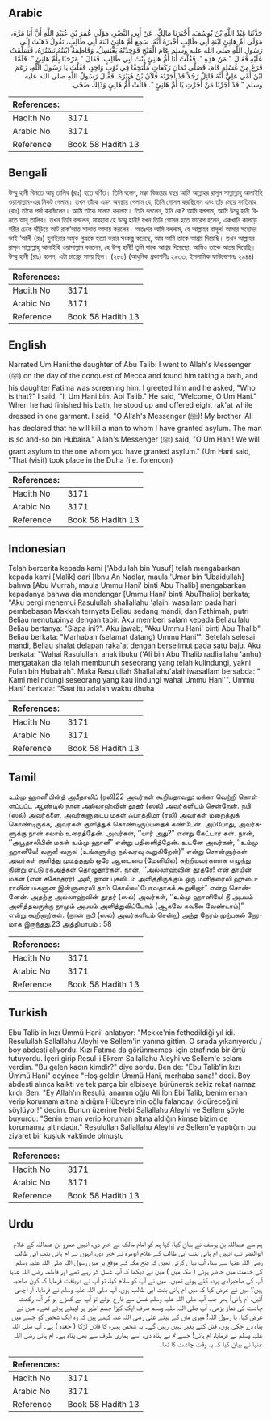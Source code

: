 ## Arabic


<div dir="rtl" lang="ar" style={{fontSize:'larger',backgroundColor:'#f8f9fa',padding:20}}>
حَدَّثَنَا عَبْدُ اللَّهِ بْنُ يُوسُفَ، أَخْبَرَنَا مَالِكٌ، عَنْ أَبِي النَّضْرِ، مَوْلَى عُمَرَ بْنِ عُبَيْدِ اللَّهِ أَنَّ أَبَا مُرَّةَ، مَوْلَى أُمِّ هَانِئٍ ابْنَةِ أَبِي طَالِبٍ أَخْبَرَهُ أَنَّهُ، سَمِعَ أُمَّ هَانِئٍ ابْنَةَ أَبِي طَالِبٍ، تَقُولُ ذَهَبْتُ إِلَى رَسُولِ اللَّهِ صلى الله عليه وسلم عَامَ الْفَتْحِ فَوَجَدْتُهُ يَغْتَسِلُ، وَفَاطِمَةُ ابْنَتُهُ تَسْتُرُهُ، فَسَلَّمْتُ عَلَيْهِ فَقَالَ ‏"‏ مَنْ هَذِهِ ‏"‏‏.‏ فَقُلْتُ أَنَا أُمُّ هَانِئٍ بِنْتُ أَبِي طَالِبٍ‏.‏ فَقَالَ ‏"‏ مَرْحَبًا بِأُمِّ هَانِئٍ ‏"‏‏.‏ فَلَمَّا فَرَغَ مِنْ غُسْلِهِ قَامَ، فَصَلَّى ثَمَانَ رَكَعَاتٍ مُلْتَحِفًا فِي ثَوْبٍ وَاحِدٍ، فَقُلْتُ يَا رَسُولَ اللَّهِ، زَعَمَ ابْنُ أُمِّي عَلِيٌّ أَنَّهُ قَاتِلٌ رَجُلاً قَدْ أَجَرْتُهُ فُلاَنُ بْنُ هُبَيْرَةَ‏.‏ فَقَالَ رَسُولُ اللَّهِ صلى الله عليه وسلم ‏"‏ قَدْ أَجَرْنَا مَنْ أَجَرْتِ يَا أُمَّ هَانِئٍ ‏"‏‏.‏ قَالَتْ أُمُّ هَانِئٍ وَذَلِكَ ضُحًى‏.‏
</div>
<div style={{backgroundColor:'#f8f9fa',padding:20, marginBottom: 10}}><table> <thead> <tr> <th>References:</th> <th></th> </tr> </thead> <tbody><tr><td>Hadith No</td><td>3171</td></tr><tr><td>Arabic No</td><td>3171</td></tr><tr><td>Reference</td><td>Book 58 Hadith 13</td></tr></tbody></table></div>

## Bengali


<div dir="ltr" lang="bn" style={{fontSize:'larger',backgroundColor:'#f8f9fa',padding:20}}>
উম্মু হানী বিনতে আবূ তালিব (রাঃ) হতে বর্ণিত। তিনি বলেন, মক্কা বিজয়ের বছর আমি আল্লাহর রাসূল সাল্লাল্লাহু আলাইহি ওয়াসাল্লাম-এর নিকট গেলাম। তখন তাঁকে এমন অবস্থায় পেলাম যে, তিনি গোসল করছিলেন এবং তাঁর মেয়ে ফাতিমাহ (রাঃ) তাঁকে পর্দা করছিলেন। আমি তাঁকে সালাম করলাম। তিনি বললেন, ইনি কে? আমি বললাম, আমি উম্মু হানী বিনতে আবূ তালিব। তখন তিনি বললেন, মারহাবা হে উম্মু হানী! যখন তিনি গোসল হতে ফারেগ হলেন, একখানি কাপড়ে শরীর ঢেকে দাঁড়িয়ে আট রাক‘আত সালাত আদায় করলেন। অতঃপর আমি বললাম, হে আল্লাহর রাসূল! আমার সহোদর ভাই ‘আলী (রাঃ) হুবাইরার অমুক পুত্রকে হত্যা করার সংকল্প করেছে, আর আমি তাকে আশ্রয় দিয়েছি। তখন আল্লাহর রাসূল সাল্লাল্লাহু আলাইহি ওয়াসাল্লাম বললেন, হে উম্মু হানী! তুমি যাকে আশ্রয় দিয়েছো, আমিও তাকে আশ্রয় দিয়েছি। উম্মু হানী (রাঃ) বলেন, এটা চাশ্তের সময় ছিল। (২৮০) (আধুনিক প্রকাশনীঃ ২৯৩৩, ইসলামিক ফাউন্ডেশনঃ ২৯৪৪)
</div>
<div style={{backgroundColor:'#f8f9fa',padding:20, marginBottom: 10}}><table> <thead> <tr> <th>References:</th> <th></th> </tr> </thead> <tbody><tr><td>Hadith No</td><td>3171</td></tr><tr><td>Arabic No</td><td>3171</td></tr><tr><td>Reference</td><td>Book 58 Hadith 13</td></tr></tbody></table></div>

## English


<div dir="ltr" lang="en" style={{fontSize:'larger',backgroundColor:'#f8f9fa',padding:20}}>
Narrated Um Hani:the daughter of Abu Talib: I went to Allah's Messenger (ﷺ) on the day of the conquest of Mecca and found him taking a bath, and his daughter Fatima was screening him. I greeted him and he asked, "Who is that?" I said, "I, Um Hani bint Abi Talib." He said, "Welcome, O Um Hani." When he had finished his bath, he stood up and offered eight rak'at while dressed in one garment. I said, "O Allah's Messenger (ﷺ)! My brother 'Ali has declared that he will kill a man to whom I have granted asylum. The man is so and-so bin Hubaira." Allah's Messenger (ﷺ) said, "O Um Hani! We will grant asylum to the one whom you have granted asylum." (Um Hani said, "That (visit) took place in the Duha (i.e. forenoon)
</div>
<div style={{backgroundColor:'#f8f9fa',padding:20, marginBottom: 10}}><table> <thead> <tr> <th>References:</th> <th></th> </tr> </thead> <tbody><tr><td>Hadith No</td><td>3171</td></tr><tr><td>Arabic No</td><td>3171</td></tr><tr><td>Reference</td><td>Book 58 Hadith 13</td></tr></tbody></table></div>

## Indonesian


<div dir="ltr" lang="id" style={{fontSize:'larger',backgroundColor:'#f8f9fa',padding:20}}>
Telah bercerita kepada kami ['Abdullah bin Yusuf] telah mengabarkan kepada kami [Malik] dari [Ibnu An Nadlar, maula 'Umar bin 'Ubaidullah] bahwa [Abu Murrah, maula Ummu Hani' binti Abu Thalib] mengabarkan kepadanya bahwa dia mendengar [Ummu Hani' binti AbuThalib] berkata; "Aku pergi menemui Rasulullah shallallahu 'alaihi wasallam pada hari pembebasan Makkah ternyata Beliau sedang mandi, dan Fathimah, putri Beliau menutupinya dengan tabir. Aku memberi salam kepada Beliau lalu Beliau bertanya: "Siapa ini?". Aku jawab; "Aku Ummu Hani' binti Abu Thalib". Beliau berkata: "Marhaban (selamat datang) Ummu Hani'". Setelah selesai mandi, Beliau shalat delapan raka'at dengan berselimut pada satu baju. Aku berkata: "Wahai Rasulullah, anak ibuku ('Ali bin Abu Thalib radliallahu 'anhu) mengatakan dia telah membunuh seseorang yang telah kulindungi, yakni Fulan bin Hubairah". Maka Rasulullah Shallallahu'alaihiwasallam bersabda: " Kami melindungi seseorang yang kau lindungi wahai Ummu Hani'". Ummu Hani' berkata: "Saat itu adalah waktu dhuha
</div>
<div style={{backgroundColor:'#f8f9fa',padding:20, marginBottom: 10}}><table> <thead> <tr> <th>References:</th> <th></th> </tr> </thead> <tbody><tr><td>Hadith No</td><td>3171</td></tr><tr><td>Arabic No</td><td>3171</td></tr><tr><td>Reference</td><td>Book 58 Hadith 13</td></tr></tbody></table></div>

## Tamil


<div dir="ltr" lang="ta" style={{fontSize:'larger',backgroundColor:'#f8f9fa',padding:20}}>
உம்மு ஹானீ பின்த் அபீதாலிப் (ரலி)22 அவர்கள் கூறியதாவது: மக்கா வெற்றி கொள்ளப்பட்ட ஆண்டில் நான் அல்லாஹ்வின் தூதர் (ஸல்) அவர்களிடம் சென்றேன். நபி (ஸல்) அவர்களை, அவர்களுடைய மகள் ஃபாத்திமா (ரலி) அவர்கள் மறைத்துக் கொண்டிருக்க, அவர்கள் குளித்துக் கொண்டிருப்பதைக் கண்டேன். அப்போது, அவர்களுக்கு நான் சலாம் உரைத்தேன். அவர்கள், ‘‘யார் அது?” என்று கேட்டார் கள். நான், ‘‘அபூதாலிபின் மகள் உம்மு ஹானீ” என்று பதிலளித்தேன். உடனே அவர்கள், ‘‘உம்மு ஹானீயே! வருக! வருக! (உங்களுக்கு நல்வரவு கூறுகிறேன்)” என்று சொன்னார்கள். அவர்கள் குளித்து முடித்ததும் ஒரே ஆடையை (மேனியில்) சுற்றியவர்களாக எழுந்து நின்று எட்டு ரக்அத்கள் தொழுதார்கள். நான், ‘‘அல்லாஹ்வின் தூதரே! என் தாயின் மகன் (என் சகோதரர்) அலீ, நான் புகலிடம் அளித்திருக்கும் ஒரு மனிதரைலி ஹுபைராவின் மகனான இன்னாரைலி தாம் கொல்லப்போவதாகக் கூறுகிறார்” என்று சொன்னேன். அதற்கு அல்லாஹ்வின் தூதர் (ஸல்) அவர்கள், ‘‘உம்மு ஹானியே! நீ அபயம் அளித்தவருக்கு நாமும் அபயம் அளித்துவிட்டோம் (ஆகவே கவலை வேண்டாம்)” என்று கூறினார்கள். (நான் நபி (ஸல்) அவர்களிடம் சென்ற) அந்த நேரம் முற்பகல் நேரமாக இருந்தது.23 அத்தியாயம் : 58
</div>
<div style={{backgroundColor:'#f8f9fa',padding:20, marginBottom: 10}}><table> <thead> <tr> <th>References:</th> <th></th> </tr> </thead> <tbody><tr><td>Hadith No</td><td>3171</td></tr><tr><td>Arabic No</td><td>3171</td></tr><tr><td>Reference</td><td>Book 58 Hadith 13</td></tr></tbody></table></div>

## Turkish


<div dir="ltr" lang="tr" style={{fontSize:'larger',backgroundColor:'#f8f9fa',padding:20}}>
Ebu Talib'in kızı Ümmü Hani' anlatıyor: "Mekke'nin fethedildiği yıl idi. Resulullah Sallallahu Aleyhi ve Sellem'in yanına gittim. O sırada yıkanıyordu / boy abdesti alıyordu. Kızı Fatıma da görünmemesi için etrafında bir örtü tutuyordu. İçeri girip Resul-i Ekrem Sallallahu Aleyhi ve Sellem'e selam verdim. "Bu gelen kadın kimdir?" diye sordu. Ben de: "Ebu Talib'in kızı Ümmü Hani" deyince "Hoş geldin Ümmü Hani, merhaba sana!" dedi. Boy abdesti alınca kalktı ve tek parça bir elbiseye bürünerek sekiz rekat namaz kıldı. Ben: "Ey Allah'ın Resulü, anamın oğlu Ali İbn Ebi Talib, benim eman verip korumam altına aldığım Hübeyre'nin oğlu falancayı öldüreceğini söylüyor!" dedim. Bunun üzerine Nebi Sallallahu Aleyhi ve Sellem şöyle buyurdu: "Senin eman verip koruman altına aldığın kimse bizim de korumamız altındadır." Resulullah Sallallahu Aleyhi ve Sellem'e yaptığım bu ziyaret bir kuşluk vaktinde olmuştu
</div>
<div style={{backgroundColor:'#f8f9fa',padding:20, marginBottom: 10}}><table> <thead> <tr> <th>References:</th> <th></th> </tr> </thead> <tbody><tr><td>Hadith No</td><td>3171</td></tr><tr><td>Arabic No</td><td>3171</td></tr><tr><td>Reference</td><td>Book 58 Hadith 13</td></tr></tbody></table></div>

## Urdu


<div dir="rtl" lang="ur" style={{fontSize:'larger',backgroundColor:'#f8f9fa',padding:20}}>
ہم سے عبداللہ بن یوسف نے بیان کیا، کہا ہم کو امام مالک نے خبر دی، انہیں عمرو بن عبداللہ کے غلام ابوالنضر نے، انہیں ام ہانی بنت ابی طالب کے غلام ابومرہ نے خبر دی، انہوں نے ام ہانی بنت ابی طالب رضی اللہ عنہا سے سنا، آپ بیان کرتی تھیں کہ فتح مکہ کے موقع پر میں رسول اللہ صلی اللہ علیہ وسلم کی خدمت میں حاضر ہوئی ( مکہ میں ) میں نے دیکھا کہ آپ غسل کر رہے تھے اور فاطمہ رضی اللہ عنہا آپ کی صاحبزادی پردہ کئے ہوئے تھیں۔ میں نے آپ کو سلام کیا، تو آپ نے دریافت فرمایا کہ کون صاحبہ ہیں؟ میں نے عرض کیا کہ میں ام ہانی بنت ابی طالب ہوں، آپ صلی اللہ علیہ وسلم نے فرمایا، آؤ اچھی آئیں، ام ہانی! پھر جب آپ صلی اللہ علیہ وسلم غسل سے فارغ ہوئے تو آپ نے کھڑے ہو کر آٹھ رکعت چاشت کی نماز پڑھی۔ آپ صلی اللہ علیہ وسلم صرف ایک کپڑا جسم اطہر پر لپیٹے ہوئے تھے۔ میں نے عرض کیا: یا رسول اللہ! میری ماں کے بیٹے علی رضی اللہ عنہ کہتے ہیں کہ وہ ایک شخص کو جسے میں پناہ دے چکی ہوں، قتل کئے بغیر نہیں رہیں گے۔ یہ شخص ہبیرہ کا فلاں لڑکا ( جعدہ ) ہے۔ آپ صلی اللہ علیہ وسلم نے فرمایا، ام ہانی! جسے تم نے پناہ دی، اسے ہماری طرف سے بھی پناہ ہے۔ ام ہانی رضی اللہ عنہا نے بیان کیا کہ یہ وقت چاشت کا تھا۔
</div>
<div style={{backgroundColor:'#f8f9fa',padding:20, marginBottom: 10}}><table> <thead> <tr> <th>References:</th> <th></th> </tr> </thead> <tbody><tr><td>Hadith No</td><td>3171</td></tr><tr><td>Arabic No</td><td>3171</td></tr><tr><td>Reference</td><td>Book 58 Hadith 13</td></tr></tbody></table></div>